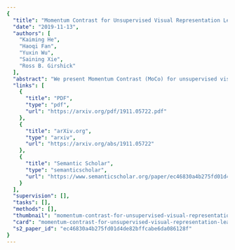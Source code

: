 ```yaml
---
{
  "title": "Momentum Contrast for Unsupervised Visual Representation Learning",
  "date": "2019-11-13",
  "authors": [
    "Kaiming He",
    "Haoqi Fan",
    "Yuxin Wu",
    "Saining Xie",
    "Ross B. Girshick"
  ],
  "abstract": "We present Momentum Contrast (MoCo) for unsupervised visual representation learning. From a perspective on contrastive learning as dictionary look-up, we build a dynamic dictionary with a queue and a moving-averaged encoder. This enables building a large and consistent dictionary on-the-fly that facilitates contrastive unsupervised learning. MoCo provides competitive results under the common linear protocol on ImageNet classification. More importantly, the representations learned by MoCo transfer well to downstream tasks. MoCo can outperform its supervised pre-training counterpart in 7 detection/segmentation tasks on PASCAL VOC, COCO, and other datasets, sometimes surpassing it by large margins. This suggests that the gap between unsupervised and supervised representation learning has been largely closed in many vision tasks.",
  "links": [
    {
      "title": "PDF",
      "type": "pdf",
      "url": "https://arxiv.org/pdf/1911.05722.pdf"
    },
    {
      "title": "arXiv.org",
      "type": "arxiv",
      "url": "https://arxiv.org/abs/1911.05722"
    },
    {
      "title": "Semantic Scholar",
      "type": "semanticscholar",
      "url": "https://www.semanticscholar.org/paper/ec46830a4b275fd01d4de82bffcabe6da086128f"
    }
  ],
  "supervision": [],
  "tasks": [],
  "methods": [],
  "thumbnail": "momentum-contrast-for-unsupervised-visual-representation-learning-thumb.jpg",
  "card": "momentum-contrast-for-unsupervised-visual-representation-learning-card.jpg",
  "s2_paper_id": "ec46830a4b275fd01d4de82bffcabe6da086128f"
}
---
```


